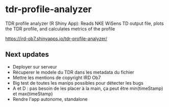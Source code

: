 # tdr-profile-analyzer

TDR profile analyzer (R Shiny App): Reads NKE WiSens TD output file, plots the TDR profile, and calculates metrics of the profile

https://ird-ob7.shinyapps.io/tdr-profile-analyzer/

## Next updates

- Deployer sur serveur
- Récuperer le modele du TDR dans les metadata du fichier
- Mettre les mentions de copyright IRD Ob7
- Big test de toutes les manips possibles pour détecter les bugs
- A et D : pas besoin de les placer à la main, ça peut être min(timeStamp) et max(timeStamp)
- Rendre l'app autonome, standalone
